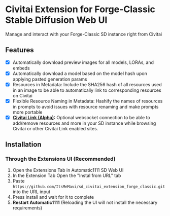 # Civitai Extension for Forge-Classic Stable Diffusion Web UI

Manage and interact with your Forge-Classic SD instance right from Civitai



## Features
- [x] Automatically download preview images for all models, LORAs, and embeds
- [x] Automatically download a model based on the model hash upon applying pasted generation params
- [x] Resources in Metadata: Include the SHA256 hash of all resources used in an image to be able to automatically link to corresponding resources on Civitai
- [x] Flexible Resource Naming in Metadata: Hashify the names of resources in prompts to avoid issues with resource renaming and make prompts more portable
- [x] **[Civitai Link (Alpha)](https://civitai.com/v/civitai-link-intro):** Optional websocket connection to be able to add/remove resources and more in your SD instance while browsing Civitai or other Civitai Link enabled sites.

## Installation

### Through the Extensions UI (Recommended)
1. Open the Extensions Tab in Automatic1111 SD Web UI
2. In the Extension Tab Open the "Instal from URL" tab
3. Paste `https://github.com/ItsMeMavi/sd_civitai_extension_forge_classic.git` into the URL input
4. Press install and wait for it to complete
5. **Restart Automatic1111** (Reloading the UI will not install the necessary requirements)

